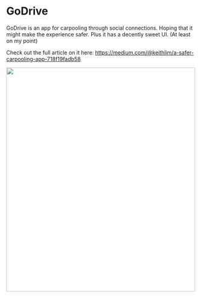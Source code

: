 # GoDrive

GoDrive is an app for carpooling through social connections. Hoping that it might make the experience safer.
Plus it has a decently sweet UI. (At least on my point)

Check out the full article on it here:
https://medium.com/@keithlim/a-safer-carpooling-app-718f19fadb58

<img src="https://github.com/k3ithl1m/godrive/raw/master/media/godrive1.gif" width="500" height="592" />
